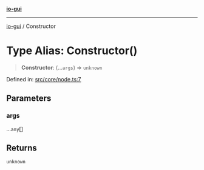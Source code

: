 [**io-gui**](../README.md)

***

[io-gui](../README.md) / Constructor

# Type Alias: Constructor()

> **Constructor**: (...`args`) => `unknown`

Defined in: [src/core/node.ts:7](https://github.com/io-gui/io/blob/main/src/core/node.ts#L7)

## Parameters

### args

...`any`[]

## Returns

`unknown`
